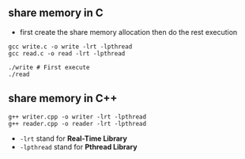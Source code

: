 ## share memory in C
* first create the share memory allocation then do the rest execution
```
gcc write.c -o write -lrt -lpthread
gcc read.c -o read -lrt -lpthread
```
```
./write # First execute
./read  
```
## share memory in C++
```
g++ writer.cpp -o writer -lrt -lpthread
g++ reader.cpp -o reader -lrt -lpthread
```
* ```-lrt``` stand for **Real-Time Library** 
* ```-lpthread``` stand for **Pthread Library** 
